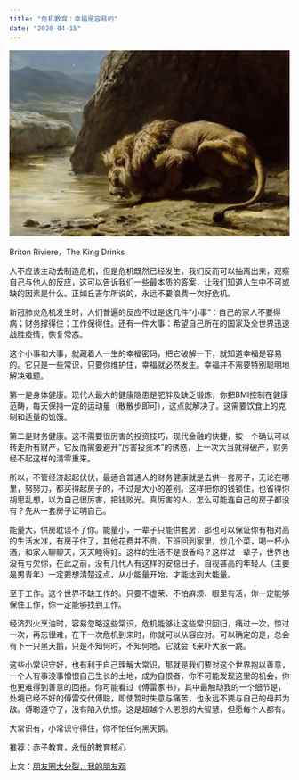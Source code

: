```yaml
---
title: "危机教育：幸福是容易的"
date: "2020-04-15"
---
```


  

![连岳文章](images/连岳文章picture-20.jpg)

Briton Riviere，The King Drinks

  

人不应该主动去制造危机，但是危机既然已经发生，我们反而可以抽离出来，观察自己与他人的反应，这可以告诉我们一些最本质的答案，让我们知道人生中不可或缺的因素是什么。正如丘吉尔所说的，永远不要浪费一次好危机。  

  

新冠肺炎危机发生时，人们普遍的反应不过是这几件“小事”：自己的家人不要得病；财务撑得住；工作保得住。还有一件大事：希望自己所在的国家及全世界迅速战胜疫情，恢复常态。

  

这个小事和大事，就藏着人一生的幸福密码，把它破解一下，就知道幸福是容易的。它只是一些常识，只要你维护住，幸福就必然发生。幸福并不需要特别聪明地解决难题。

  

第一是身体健康。现代人最大的健康隐患是肥胖及缺乏锻炼，你把BMI控制在健康范畴，每天保持一定的运动量（散散步即可），这点就解决了。这需要饮食上的克制和适量的饥饿。

  

第二是财务健康。这不需要很厉害的投资技巧，现代金融的快捷，按一个确认可以转走所有财产，它反而需要避开“厉害投资术”的诱惑，上一次大当就得破产，财务经不起这样的清零重来。

  

所以，不管经济起起伏伏，最适合普通人的财务健康就是去供一套房子，无论在哪里，努努力，都买得起房子的，不过是大小的差别。这样把你的钱锁住，也省得你胡思乱想，以为自己很厉害，把钱败光。真厉害的人，怎么可能连自己的房子都没有？先从一套房子证明自己。

  

能量大，供房耽误不了你。能量小，一辈子只能供套房，那也可以保证你有相对高的生活水准，有房子住了，其他花费并不贵。下班回到家里，炒几个菜，喝一杯小酒，和家人聊聊天，天天睡得好。这样的生活不是很香吗？这样过一辈子，世界也没有亏欠你，在此之前，没有几代人有这样的安稳日子。自视甚高的年轻人（主要是男青年）一定要想清楚这点，从小能量开始，才能达到大能量。

  

至于工作。这个世界不缺工作的。只要不虚荣、不怕麻烦、眼里有活，你一定能够保住工作，你一定能够找到工作。

  

经济烈火烹油时，容易忽略这些常识，危机能够让这些常识回归，痛过一次，惊过一次，再忘很难，在下一次危机到来时，你就可以从容应对。可以确定的是，总会有下一只黑天鹅，只是不知何时，不知何地，它就会飞来吓大家一跳。

  

这些小常识守好，也有利于自己理解大常识，那就是我们要对这个世界抱以善意，一个人有事没事憎恨自己生长的土地，成为自恨者，你不可能发现这里的机会，你也更难得到善意的回报。你可能看过《傅雷家书》，其中最触动我的一个细节是，处境已经不好的傅雷交代傅聪，即使暂时失意与痛苦，也永远不要与自己的母邦为敌。傅聪遵守了，没有陷入仇恨。这是超越个人恩怨的大智慧，但愿每个人都有。

  

大常识有，小常识守得住，你不怕任何黑天鹅。

  

推荐：[赤子教育，永恒的教育核心](http://mp.weixin.qq.com/s?__biz=MjM5NDU0Mjk2MQ==&mid=2651634641&idx=1&sn=10833dc3e7d519c88d0391d8e9d5dcee&chksm=bd7e3fcf8a09b6d9b904514a14d95d1e66f65e7a808a2e1c00ac8e14b88bfa85351b82261e60&scene=21#wechat_redirect)  

上文：[朋友圈大分裂，我的朋友观](http://mp.weixin.qq.com/s?__biz=MjM5NDU0Mjk2MQ==&mid=2651638360&idx=1&sn=b9bf9fe01efb2f0576278b2624572d5e&chksm=bd7e4e468a09c7503ba1d1dc6b088a8be7aee2be7ffe6cae693deb5c3ea60b726e5006819ced&scene=21#wechat_redirect)

